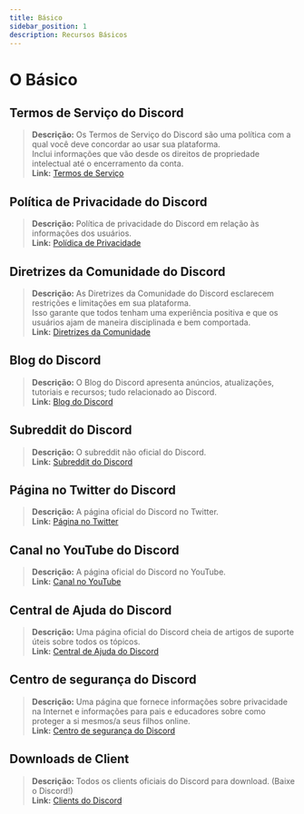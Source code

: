 ```yaml
---
title: Básico
sidebar_position: 1
description: Recursos Básicos
---
```


# O Básico

## **Termos de Serviço do Discord**

> **Descrição:** Os Termos de Serviço do Discord são uma política com a qual você deve concordar ao usar sua plataforma.   <br/>
Inclui informações que vão desde os direitos de propriedade intelectual até o encerramento da conta.   <br/>
**Link:** [Termos de Serviço](https://dis.gd/terms)

## **Política de Privacidade do Discord**
> __Descrição:__ Política de privacidade do Discord em relação às informações dos usuários.  <br/>
__Link:__ [Polídica de Privacidade](https://discord.com/privacy)

## **Diretrizes da Comunidade do Discord**
> __Descrição:__ As Diretrizes da Comunidade do Discord esclarecem restrições e limitações em sua plataforma.   <br/>
Isso garante que todos tenham uma experiência positiva e que os usuários ajam de maneira disciplinada e bem comportada.   <br/>
__Link:__ [Diretrizes da Comunidade](https://dis.gd/guidelines)

## **Blog do Discord**

> **Descrição:** O Blog do Discord apresenta anúncios, atualizações, tutoriais e recursos; tudo relacionado ao Discord.   <br/>
**Link:** [Blog do Discord](https://discord.com/blog)

## **Subreddit do Discord**

> **Descrição:** O subreddit não oficial do Discord.   <br/>
**Link:** [Subreddit do Discord](https://www.reddit.com/r/discordapp/)

## **Página no Twitter do Discord**

> **Descrição:** A página oficial do Discord no Twitter.   <br/>
**Link:** [Página no Twitter](https://twitter.com/discord)

## **Canal no YouTube do Discord**

> **Descrição:**  A página oficial do Discord no YouTube.   <br/>
**Link:** [Canal no YouTube](https://www.youtube.com/c/discord)

## **Central de Ajuda do Discord**

> **Descrição:** Uma página oficial do Discord cheia de artigos de suporte úteis sobre todos os tópicos.   <br/>
**Link:** [Central de Ajuda do Discord](https://support.discord.com)

## **Centro de segurança do Discord**

> **Descrição:** Uma página que fornece informações sobre privacidade na Internet e informações para pais e educadores sobre como proteger a si mesmos/a seus filhos online.  <br/>
**Link:** [Centro de segurança do Discord](https://discord.com/safety)

## **Downloads de Client**

> **Descrição:** Todos os clients oficiais do Discord para download. (Baixe o Discord!)   <br/>
**Link:** [Clients do Discord](https://discord.com/download)
